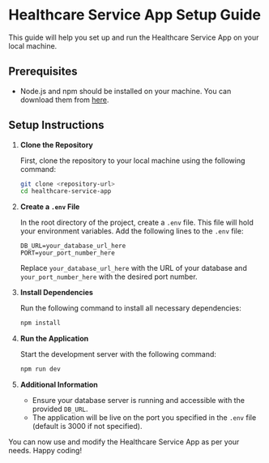 # Healthcare Service App Setup Guide

This guide will help you set up and run the Healthcare Service App on your local machine.

## Prerequisites

- Node.js and npm should be installed on your machine. You can download them from [here](https://nodejs.org/).

## Setup Instructions

1. **Clone the Repository**

   First, clone the repository to your local machine using the following command:

   ```bash
   git clone <repository-url>
   cd healthcare-service-app
   ```

2. **Create a `.env` File**

   In the root directory of the project, create a `.env` file. This file will hold your environment variables. Add the following lines to the `.env` file:

   ```
   DB_URL=your_database_url_here
   PORT=your_port_number_here
   ```

   Replace `your_database_url_here` with the URL of your database and `your_port_number_here` with the desired port number.

3. **Install Dependencies**

   Run the following command to install all necessary dependencies:

   ```bash
   npm install
   ```

4. **Run the Application**

   Start the development server with the following command:

   ```bash
   npm run dev
   ```

5. **Additional Information**

   - Ensure your database server is running and accessible with the provided `DB_URL`.
   - The application will be live on the port you specified in the `.env` file (default is 3000 if not specified).

You can now use and modify the Healthcare Service App as per your needs. Happy coding!

